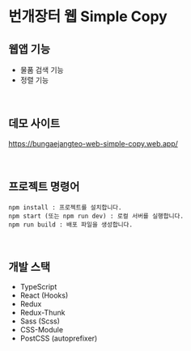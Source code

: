 # 번개장터 웹 Simple Copy

## 웹앱 기능
  - 물품 검색 기능
  - 정렬 기능

<br />

## 데모 사이트
https://bungaejangteo-web-simple-copy.web.app/

<br />

## 프로젝트 명령어
```
npm install : 프로젝트를 설치합니다.
npm start (또는 npm run dev) : 로컬 서버를 실행합니다.
npm run build : 배포 파일을 생성합니다.
``` 

<br />

## 개발 스택
- TypeScript
- React (Hooks)
- Redux
- Redux-Thunk
- Sass (Scss)
- CSS-Module
- PostCSS (autoprefixer)

<br />
